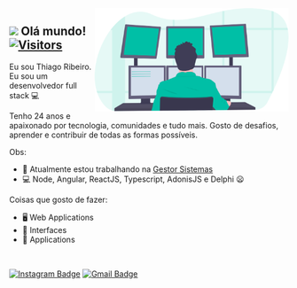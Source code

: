 <img align="right" src="https://raw.githubusercontent.com/lemesBr/lemesBr/06150644e60d484f4bcb4c84435cd86d518a4b53/undraw_programming_2svr.svg" width="350"/>

## <img src="https://media.giphy.com/media/hvRJCLFzcasrR4ia7z/giphy.gif" width="30px"> Olá mundo! [![Visitors](https://visitor-badge.glitch.me/badge?page_id=github/lemesBr)](https://github.com/anajuliabit)
Eu sou Thiago Ribeiro.
Eu sou um desenvolvedor full stack :computer:

Tenho 24 anos e apaixonado por tecnologia, comunidades e tudo mais. Gosto de desafios, aprender e contribuir de todas as formas possíveis.

Obs:
- 🥰 Atualmente estou trabalhando na [Gestor Sistemas](https://gestorsistemas.com/)
- 💻 Node, Angular, ReactJS, Typescript, AdonisJS e Delphi 😦

Coisas que gosto de fazer:
- 🖥 Web Applications
- 🎨 Interfaces
- 📱 Applications
<br/>

[![Instagram Badge](https://img.shields.io/badge/-Instagram-purple?style=flat-square&logo=Instagram&logoColor=white&link=https://www.instagram.com/othiago.lemes/)](https://www.instagram.com/othiago.lemes/)
[![Gmail Badge](https://img.shields.io/badge/-Gmail-c14438?style=flat-square&logo=Gmail&logoColor=white&link=mailto:lemestec@gmail.com)](mailto:lemestec@gmail.com)
